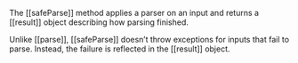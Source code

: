 The [[safeParse]] method applies a parser on an input and returns a [[result]] object describing how parsing finished. 

Unlike [[parse]], [[safeParse]] doesn’t throw exceptions for inputs that fail to parse. Instead, the failure is reflected in the [[result]] object.